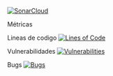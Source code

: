 
[![SonarCloud](https://sonarcloud.io/images/project_badges/sonarcloud-orange.svg)](https://sonarcloud.io/summary/new_code?id=Yennyffer_microservicio1)

	
Métricas

Lineas de codigo    [![Lines of Code](https://sonarcloud.io/api/project_badges/measure?project=Yennyffer_microservicio1&metric=ncloc)](https://sonarcloud.io/summary/new_code?id=Yennyffer_microservicio1)


Vulnerabilidades     [![Vulnerabilities](https://sonarcloud.io/api/project_badges/measure?project=Yennyffer_microservicio1&metric=vulnerabilities)](https://sonarcloud.io/summary/new_code?id=Yennyffer_microservicio1)

Bugs  [![Bugs](https://sonarcloud.io/api/project_badges/measure?project=Yennyffer_microservicio1&metric=bugs)](https://sonarcloud.io/summary/new_code?id=Yennyffer_microservicio1)



